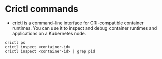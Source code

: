 # Crictl commands

- crictl is a command-line interface for CRI-compatible container runtimes. You can use it to inspect and debug container runtimes and applications on a Kubernetes node.

```
crictl ps
crictl inspect <container-id>
crictl inspect <container-id> | grep pid
```